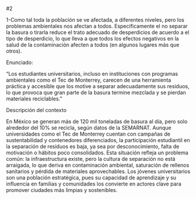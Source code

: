 #2

1-Como tal toda la población se ve afectada, a diferentes niveles, pero los problemas ambientales nos afectan a todos. Especificamente el no separar la basura o tirarla reduce el trato adecuado de desperdicios de acuerdo a el tipo de desperdicio, lo que lleva a que todos los efectos negativos en la salud de la contaminación afecten a todos (en algunos lugares más que otros).
  
Enunciado:

“Los estudiantes universitarios, incluso en instituciones con programas ambientales como el Tec de Monterrey, carecen de una herramienta práctica y accesible que los motive a separar adecuadamente sus residuos, lo que provoca que gran parte de la basura termine mezclada y se pierdan materiales reciclables.”

Descripción del contexto

En México se generan más de 120 mil toneladas de basura al día, pero solo alrededor del 10% se recicla, según datos de la SEMARNAT. Aunque universidades como el Tec de Monterrey cuentan con campañas de sustentabilidad y contenedores diferenciados, la participación estudiantil en la separación de residuos es baja, ya sea por desconocimiento, falta de motivación o hábitos poco consolidados. Esta situación refleja un problema común: la infraestructura existe, pero la cultura de separación no está arraigada, lo que deriva en contaminación ambiental, saturación de rellenos sanitarios y pérdida de materiales aprovechables. Los jóvenes universitarios son una población estratégica, pues su capacidad de aprendizaje y su influencia en familias y comunidades los convierte en actores clave para promover ciudades más limpias y sostenibles.  
